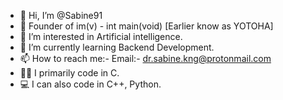 - 👋 Hi, I’m @Sabine91
- 🏢 Founder of im(v) - int main(void) [Earlier know as YOTOHA]
- 👀 I’m interested in Artificial intelligence.
- 🌱 I’m currently learning Backend Development.
- 📫 How to reach me:-
  Email:- dr.sabine.kng@protonmail.com
- 👨‍💻 I primarily code in C.
- 💻 I can also code in C++, Python.

<!---
Sabine91/Sabine91 is a ✨ special ✨ repository because its `README.md` (this file) appears on your GitHub profile.
You can click the Preview link to take a look at your changes.
--->
